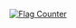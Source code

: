 <a href="https://info.flagcounter.com/jjp3"><img src="https://s01.flagcounter.com/countxl/jjp3/bg_FFFFFF/txt_000000/border_CCCCCC/columns_8/maxflags_250/viewers_0/labels_1/pageviews_1/flags_0/percent_0/" alt="Flag Counter" border="0"></a>
